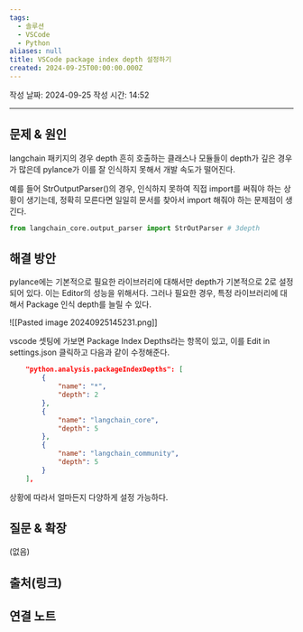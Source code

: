 ```yaml
---
tags:
  - 솔루션
  - VSCode
  - Python
aliases: null
title: VSCode package index depth 설정하기
created: 2024-09-25T00:00:00.000Z
---
```

작성 날짜: 2024-09-25
작성 시간: 14:52


----

## 문제 & 원인

langchain 패키지의 경우 depth 흔히 호출하는 클래스나 모듈들이 depth가 깊은 경우가 많은데 pylance가 이를 잘 인식하지 못해서 개발 속도가 떨어진다.

예를 들어
StrOutputParser()의 경우, 인식하지 못하여 직접 import를 써줘야 하는 상황이 생기는데, 정확히 모른다면 일일히 문서를 찾아서 import 해줘야 하는 문제점이 생긴다.

```python
from langchain_core.output_parser import StrOutParser # 3depth
```
## 해결 방안

pylance에는 기본적으로 필요한 라이브러리에 대해서만 depth가 기본적으로 2로 설정되어 있다. 이는 Editor의 성능을 위해서다. 그러나 필요한 경우, 특정 라이브러리에 대해서 Package 인식 depth를 늘릴 수 있다.

![[Pasted image 20240925145231.png]]

vscode 셋팅에 가보면 Package Index Depths라는 항목이 있고, 이를 Edit in settings.json 클릭하고 다음과 같이 수정해준다.

```json
    "python.analysis.packageIndexDepths": [
        {
            "name": "*",
            "depth": 2
        },
        {
            "name": "langchain_core",
            "depth": 5
        },
        {
            "name": "langchain_community",
            "depth": 5
        }
    ],
```

상황에 따라서 얼마든지 다양하게 설정 가능하다.
## 질문 & 확장

(없음)

## 출처(링크)


## 연결 노트
